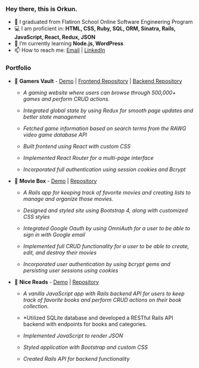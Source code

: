 ### Hey there, this is Orkun.

- 🔭 I graduated from Flatiron School Online Software Engineering Program
- 💻 I am proficient in: **HTML, CSS, Ruby, SQL, ORM, Sinatra, Rails, JavaScript, React, Redux, JSON**
- 🌱 I’m currently learning **Node.js, WordPress**
- 📫 How to reach me: <a href="mailto:c.orkun.s@gmail.com">Email</a> | <a href="https://www.linkedin.com/in/orkun-saglam/">LinkedIn</a>

### Portfolio
- 🔖 **Gamers Vault** - [Demo](https://www.youtube.com/watch?v=n4-kXK4vx3k) | [Frontend Repository](https://github.com/OrkunSA/gamers-vault-frontend) | [Backend Repository](https://github.com/OrkunSA/gamers-vault-backend)
  - *A gaming website where users can browse through 500,000+ games and perform CRUD actions.*
  
  - *Integrated global state by using Redux for smooth page updates and better state management*
  - *Fetched game information based on search terms from the RAWG video game database API*
  - *Built frontend using React with custom CSS*
  - *Implemented React Router for a multi-page interface*
  - *Incorporated full authentication using session cookies and Bcrypt*


- 🔖 **Movie Box** - [Demo](https://www.youtube.com/watch?v=9jX6Yq4Uht8) | [Repository](https://github.com/OrkunSA/movie_box)
  - *A Rails app for keeping track of favorite movies and creating lists to manage and organize those movies.*
  
  - *Designed and styled site using Bootstrap 4, along with customized CSS styles*
  - *Integrated Google Oauth by using OmniAuth for a user to be able to sign in with Google email*
  - *Implemented full CRUD functionality for a user to be able to create, edit, and destroy their movies*
  - *Incorporated user authentication by using bcrypt gems and persisting user sessions using cookies*
  
- 🔖 **Nice Reads** - [Demo](https://www.youtube.com/watch?v=O_Qz2m-mAYM) | [Repository](https://github.com/OrkunSA/library)
  - *A vanilla JavaScript app with Rails backend API for users to keep track of favorite books and perform CRUD actions on their book collection.*
  
  - *Utilized SQLite database and developed a RESTful Rails API backend with endpoints for books and categories.
  - *Implemented JavaScript to render JSON*
  - *Styled application with Bootstrap and custom CSS*
  - *Created Rails API for backend functionality*

